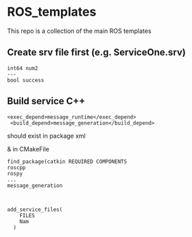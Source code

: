 # ROS_templates
This repo is a collection of the main ROS templates 
## Create srv file first (e.g. ServiceOne.srv)
```int64 num1
int64 num2
---
bool success
```
## Build service C++
```
<exec_depend>message_runtime</exec_depend>
 <build_depend>message_generation</build_depend>
```
should exist in package xml


& in CMakeFile
```
find_package(catkin REQUIRED COMPONENTS
roscpp
rospy
...
message_generation



add_service_files(
	FILES
	Nam
  )
```
